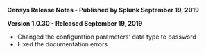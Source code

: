 **Censys Release Notes - Published by Splunk September 19, 2019**


**Version 1.0.30 - Released September 19, 2019**

* Changed the configuration parameters' data type to password
* Fixed the documentation errors
